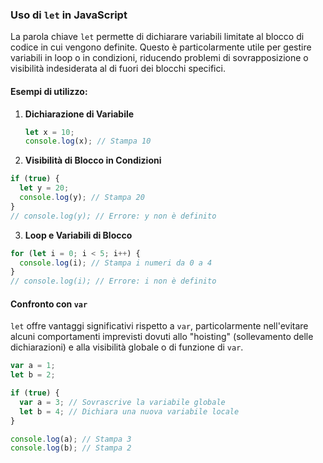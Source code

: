 <!-- @format -->

### Uso di `let` in JavaScript

La parola chiave `let` permette di dichiarare variabili limitate al blocco di codice in cui vengono definite. Questo è particolarmente utile per gestire variabili in loop o in condizioni, riducendo problemi di sovrapposizione o visibilità indesiderata al di fuori dei blocchi specifici.

#### Esempi di utilizzo:

1. **Dichiarazione di Variabile**

   ```javascript
   let x = 10;
   console.log(x); // Stampa 10
   ```

2. **Visibilità di Blocco in Condizioni**

```javascript
if (true) {
  let y = 20;
  console.log(y); // Stampa 20
}
// console.log(y); // Errore: y non è definito
```

3. **Loop e Variabili di Blocco**

```javascript
for (let i = 0; i < 5; i++) {
  console.log(i); // Stampa i numeri da 0 a 4
}
// console.log(i); // Errore: i non è definito
```

#### Confronto con `var`

`let` offre vantaggi significativi rispetto a `var`, particolarmente nell'evitare alcuni comportamenti imprevisti dovuti allo "hoisting" (sollevamento delle dichiarazioni) e alla visibilità globale o di funzione di `var`.

```javascript
var a = 1;
let b = 2;

if (true) {
  var a = 3; // Sovrascrive la variabile globale
  let b = 4; // Dichiara una nuova variabile locale
}

console.log(a); // Stampa 3
console.log(b); // Stampa 2
```
